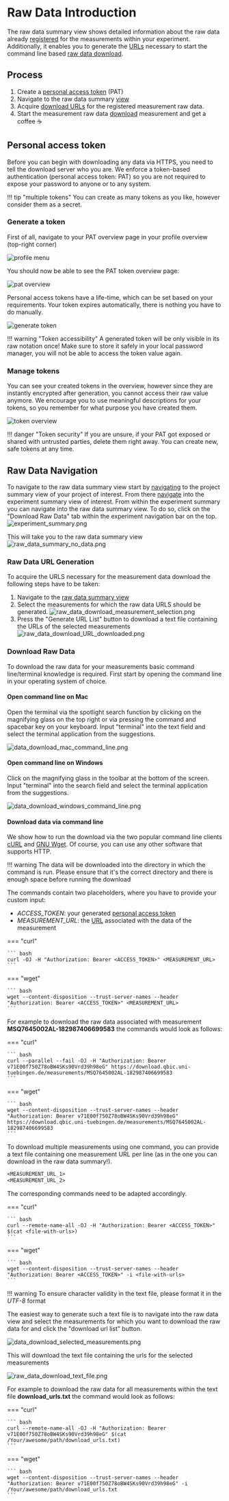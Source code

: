 # Raw Data Introduction

The raw data summary view shows detailed information about the raw data already [registered](raw_data_upload.md) for the measurements within your experiment.
Additionally, it enables you to generate the [URLs](#raw-data-url-generation) necessary
to start the command line based [raw data download](#download-raw-data). 

## Process

1. Create a [personal access token](#personal-access-token) (PAT)
2. Navigate to the raw data summary [view](#raw-data-navigation)
3. Acquire [download URLs](#raw-data-url-generation) for the registered measurement raw data. 
4. Start the measurement raw data [download](#download-raw-data) measurement and get a coffee :coffee:

## Personal access token

Before you can begin with downloading any data via HTTPS, you need to tell the download server
who you are. We enforce a token-based authentication (personal access token: PAT) so you are not
required to expose your password
to anyone or to any system.

!!! tip "multiple tokens"
    You can create as many tokens as you like, however consider them as a secret.

### Generate a token

First of all, navigate to your PAT overview page in your profile overview (top-right corner)

![profile menu](images/raw_data_create_pat_profile_menu.png)

You should now be able to see the PAT token overview page:

![pat overview](images/raw_data_create_pat_overview_no_pats.png)

Personal access tokens have a life-time, which can be set based on your requirements. Your token
expires automatically, there is nothing you have to do manually.

![generate token](images/raw_data_create_pat_generate_token.png)

!!! warning "Token accessibility"
    A generated token will be only visible in its raw notation once! Make sure to store it safely in
    your local password manager, you will not be able to access the token value again.

### Manage tokens

You can see your created tokens in the overview, however since they are instantly encrypted after generation,
you cannot access their raw value anymore. We encourage you to use meaningful descriptions for your tokens,
so you remember for what purpose you have created them.

![token overview](images/raw_data_create_pat_token_overview.png)

!!! danger "Token security"
    If you are unsure, if your PAT got exposed or shared with untrusted parties, delete them right
    away. You can create new, safe tokens at any time.

## Raw Data Navigation

To navigate to the raw data summary view start by [navigating](../project/project_introduction.md#project-navigation) to the project summary view of your project of interest.
From there [navigate](../experiment/experiment_introduction.md#experiment-navigation) into the experiment summary view of interest.
From within the experiment summary you can navigate into the raw data summary view.
To do so, click on the "Download Raw Data" tab within the experiment navigation bar on the top.
![experiment_summary.png](../experiment/images/experimental_summary.png)

This will take you to the raw data summary view
![raw_data_summary_no_data.png](images/raw_data_summary_no_data.png)

### Raw Data URL Generation

To acquire the URLS necessary for the measurement data download the following steps have to be taken:

1. Navigate to the [raw data summary view](#raw-data-navigation)
2. Select the measurements for which the raw data URLS should be generated.
   ![raw_data_download_measurement_selection.png](images/raw_data_download_URL_generation_measurement_selection.png)
3. Press the "Generate URL List" button to download a text file containing the URLs of the selected measurements
   ![raw_data_download_URL_downloaded.png](images/raw_data_download_URL_downloaded.png)

### Download Raw Data

To download the raw data for your measurements basic command line/terminal knowledge is required. 
First start by opening the command line in your operating system of choice. 

#### Open command line on Mac

Open the terminal via the spotlight search function by clicking on the magnifying glass on the top right or via pressing the command and spacebar key on your keyboard.
Input "terminal" into the text field and select the terminal application from the suggestions. 

![data_download_mac_command_line.png](images/data_download_mac_command_line.png)

#### Open command line on Windows

Click on the magnifying glass in the toolbar at the bottom of the screen. 
Input "terminal" into the search field and select the terminal application from the suggestions.

![data_download_windows_command_line.png](images/data_download_windows_command_line.png)

#### Download data via command line

We show how to run the download via the two popular command line clients [cURL](https://curl.se/docs/manpage.html) and [GNU Wget](https://www.gnu.org/software/wget/).
Of course, you can use any other software that supports HTTP.

!!! warning
    The data will be downloaded into the directory in which the command is run.
    Please ensure that it's the correct directory and there is enough space before running the download

The commands contain two placeholders, where you have to provide your custom input:

- *ACCESS_TOKEN*: your generated [personal access token](#personal-access-token)
- *MEASUREMENT_URL*: the [URL](#raw-data-url-generation) associated with the data of the measurement

=== "curl"

    ``` bash
    curl -OJ -H "Authorization: Bearer <ACCESS_TOKEN>" <MEASUREMENT_URL>
    ```

=== "wget"

    ``` bash
    wget --content-disposition --trust-server-names --header "Authorization: Bearer <ACCESS_TOKEN>" <MEASUREMENT_URL>
    ```
For example to download the raw data associated with measurement **MSQ7645002AL-182987406699583** the commands would look as follows:

=== "curl"

    ``` bash
    curl --parallel --fail -OJ -H "Authorization: Bearer v71E00f750Z78oBW4SKs90Vrd39h98eG" https://download.qbic.uni-tuebingen.de/measurements/MSQ7645002AL-182987406699583
    ```

=== "wget"

    ``` bash
    wget --content-disposition --trust-server-names --header "Authorization: Bearer v71E00f750Z78oBW4SKs90Vrd39h98eG"  https://download.qbic.uni-tuebingen.de/measurements/MSQ7645002AL-182987406699583
    ```

To download multiple measurements using one command, you can provide a text file containing one measurement URL per line (as in the one you can download in the raw data summary!).

```txt
<MEASUREMENT_URL_1>
<MEASUREMENT_URL_2>
```

The corresponding commands need to be adapted accordingly.

=== "curl"

    ``` bash
    curl --remote-name-all -OJ -H "Authorization: Bearer <ACCESS_TOKEN>" $(cat <file-with-urls>)
    ```

=== "wget"

    ``` bash
    wget --content-disposition --trust-server-names --header "Authorization: Bearer <ACCESS_TOKEN>" -i <file-with-urls>
    ```

!!! warning
    To ensure character validity in the text file, please format it in the *UTF-8* format

The easiest way to generate such a text file is to navigate into the raw data view and select the measurements for which you want to download the raw data for and click the "download url list" button.

![data_download_selected_measurements.png](images/data_download_selected_measurements.png)

This will download the text file containing the urls for the selected measurements 

![raw_data_download_text_file.png](images/raw_data_download_text_file.png)

For example to download the raw data for all measurements within the text file **download_urls.txt** the command would look as follows:

=== "curl"

    ``` bash
    curl --remote-name-all -OJ -H "Authorization: Bearer v71E00f750Z78oBW4SKs90Vrd39h98eG" $(cat /Your/awesome/path/download_urls.txt)
    ```

=== "wget"

    ``` bash
    wget --content-disposition --trust-server-names --header "Authorization: Bearer v71E00f750Z78oBW4SKs90Vrd39h98eG" -i /Your/awesome/path/download_urls.txt
    ```
